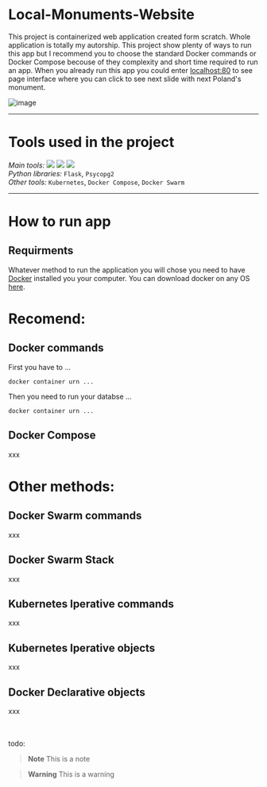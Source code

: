 # Local-Monuments-Website
This project is containerized web application created form scratch. Whole application is totally my autorship. This project show plenty of ways to run this app but I recommend you to choose the standard Docker commands or Docker Compose becouse of they complexity and short time required to run an app. When you already run this app you could enter [localhost:80](https://localhost:80) to see page interface where you can click to see next slide with next Poland's monument.
 
![image](https://user-images.githubusercontent.com/90647840/174489265-b7abd087-1823-4bcd-9f2d-d313f2702a20.png) 

---

# Tools used in the project
*Main tools:* [![](https://img.shields.io/badge/Python-C1E1C1?style=for-the-badge&logo=Python&logoColor=blue)](https://www.python.org/) [![](https://img.shields.io/badge/PostgreSQL-FFFFFF?style=for-the-badge&logo=PostgreSQL&logoColor=blue)](https://www.python.org/) [![](https://img.shields.io/badge/Docker-FFFFFF?style=for-the-badge&logo=Docker&logoColor=blue)](https://www.docker.com/) <br>
*Python libraries:* `Flask`, `Psycopg2` <br>
*Other tools:* `Kubernetes`, `Docker Compose`, `Docker Swarm`

---

# How to run app

## Requirments
Whatever method to run the application you will chose you need to have [Docker](https://www.docker.com/) installed you your computer. You can download docker on any OS [here](https://docs.docker.com/get-docker/).

# Recomend:
## Docker commands
First you have to ...

```shell
docker container urn ...
```

Then you need to run your databse ...

```shell
docker container urn ...
```

## Docker Compose
xxx

# Other methods:
## Docker Swarm commands
xxx

## Docker Swarm Stack
xxx

## Kubernetes Iperative commands
xxx

## Kubernetes Iperative objects
xxx

## Docker Declarative objects
xxx



<br>
<br>
todo:

> **Note**
> This is a note

> **Warning**
> This is a warning
